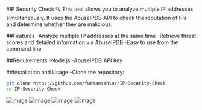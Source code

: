 #IP Security Check 🔍
This tool allows you to analyze multiple IP addresses simultaneously. It uses the AbuseIPDB API to check the reputation of IPs and determine whether they are malicious.

##Features
-Analyze multiple IP addresses at the same time
-Retrieve threat scores and detailed information via AbuseIPDB
-Easy to use from the command line

##Requirements
-Node.js
-AbuseIPDB API Key

##Installation and Usage
-Clone the repository:

```bash
git clone https://github.com/furkansahinz/IP-Security-Check
cd IP-Security-Check
````
![image](https://github.com/user-attachments/assets/6e9d1413-7645-4a5d-9c8a-f095544bde05)
![image](https://github.com/user-attachments/assets/de78a793-2c5f-414c-801d-512d5e015135)
![image](https://github.com/user-attachments/assets/0e26bd5d-7595-4e6a-9327-16529cd921ec)
![image](https://github.com/user-attachments/assets/cfb8267d-247c-4971-999f-e2dc5290c0b8)
